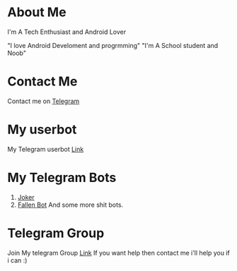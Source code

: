 # About Me 
I'm A Tech Enthusiast and Android Lover

"I love Android Develoment and progrmming"
"I'm A School student and Noob"

# Contact Me
Contact me on [Telegram](https://t.me/Yasirsiddiqui)

# My userbot 
My Telegram userbot [Link](https://t.me/FallenYasir)

# My Telegram Bots
1. [Joker](https://t.me/Joker_dabot)
2. [Fallen Bot](https://t.me/FallenYasir_bot)
And some more shit bots.

# Telegram Group
Join My telegram Group [Link](https://t.me/Techwithyasir)
If you want help then contact me i'll help you if i can :)

